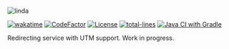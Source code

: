 ![linda](https://github.com/linda-project/linda/blob/main/img/linda-banner.png?raw=true)

[![wakatime](https://wakatime.com/badge/user/e4446807-0aa6-4ba9-92ea-2a7632bc44c9/project/9f3d80ae-84f1-4fb4-adcf-d70e553b52ff.svg)](https://wakatime.com/badge/user/e4446807-0aa6-4ba9-92ea-2a7632bc44c9/project/9f3d80ae-84f1-4fb4-adcf-d70e553b52ff)
[![CodeFactor](https://www.codefactor.io/repository/github/linda-project/linda/badge)](https://www.codefactor.io/repository/github/linda-project/linda)
[![License](https://img.shields.io/badge/License-BSD%203--Clause-blue.svg)](https://opensource.org/licenses/BSD-3-Clause)
[![total-lines](https://img.shields.io/tokei/lines/github/linda-project/linda?color=blue)](https://github.com/linda-project/linda)
[![Java CI with Gradle](https://github.com/linda-project/linda/actions/workflows/gradle.yml/badge.svg?branch=main)](https://github.com/linda-project/linda/actions/workflows/gradle.yml)

Redirecting service with UTM support. Work in progress.
